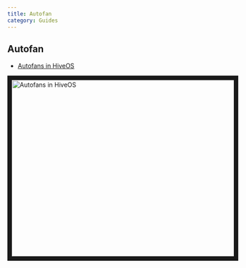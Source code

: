 ```yaml
---
title: Autofan
category: Guides
---
```


## Autofan
- <a href="https://www.youtube.com/watch?v=WMKMfwq9m2g">Autofans in HiveOS</a>

<a href="http://www.youtube.com/watch?feature=player_embedded&v=WMKMfwq9m2g
" target="_blank"><img src="http://img.youtube.com/vi/WMKMfwq9m2g/0.jpg"
alt="Autofans in HiveOS" width="630" height="400" border="10" /></a>
